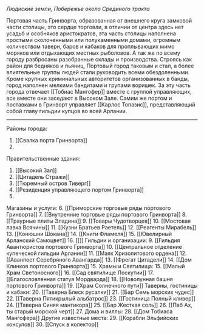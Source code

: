 *Людиские земли, Побережье около Срединого тракта*

Портовая часть Гринворта, образованная от внешнего круга замковой части столицы, это сердце торговли, в отличии от центра здесь нет усадьб и особняков аристократов, эта часть столицы наполнена простыми сколоченными или полукаменными домами, огромным количеством таверн, баров и кабаков для проплывающих мимо моряков или отдыхающих местных рыболовов. А так же по всему городу разбросаны разобранные склады и производства. Строясь как район для бедняков и пьяниц, Портовый город таковым и стал, а более влиятельные группы людей стали руководить всеми обездоленными. Кроме крупных криминальных авторитетов организованных в банды, город наполнен мелкими бандитами и групами воришек. За эту часть города отвечает [[Тобиас Мангофер]] вместе с группой управляющих, все вместе они заседают в Высоком Зале. Самим же портом и поставками в Гринворт управляет [[Карлос Топазис]], представляющий собой главу гильдии купцов во всей Арлании. 
____
Районы города:
1. [[Свалка порта Гринворта]]
2. 
Правительственные здания:
1. [[Высокий Зал]]
2. [[Цитадель Стражи]]
3. [[Тюремный остров Тиверг]]
4. [[Резиденция управляющего портом Гринворта]]
5. 
Магазины и услуги:
6. [[Приморские торговые ряды портового Гринворта]]
7. [[Внутренние торговые ряды портового Гринворта]]
8. [[Траурные плиты Эладина]]
9. [[Товары Чудотворцев]]
10. [[Мостовая лавка Всячины]]
11. [[Кузни Братьев Раетель]]
12. [[Реагенты Мирабель]]
13. [[Конюшни Шокана]]
14. [[Книги Фламеля]]
15. [[Ювелирный Арланский Самоцвет]]
16. [[]]
Гильдии и организации:
9. [[Гильдия Авантюристов портового Гринворта]]
10. [[Центральное отделение купеческой гильдии Арлании]]
11. [[Маяк Хризолитового ордена]]
12. [[Аванпост Серебряного Авангарда]]
13. [[Фрегат Цитадели]]
14. [[Дом Клинков портового Гринворта]]
15. 
Храмы и Святилища:
15. [[Малый Храм Светоносного]]
16. [[Сад святилище Лоскутии]]
17. [[Благословленная статуя Мордварда]]
18. [[Новолунная башня портового Гринворта]]
19. [[Храм Солнечного пути]]
Таверны, гостиницы и кабаки:
20. [[Таверна Блеск русалки]]
21. [[Бар Семь морских чудес]]
22. [[Таверна Пятикрылый альбатрос]]
23. [[Гостиница Полный кливер]]
24. [[Таверна Синяя мантикора]]
25. [[Бар Жесткая соль]]
26. [[Паб Ах, ты старый морской черт]]
27. 
Дома и виллы:
28. [[Дом Тобиаса Мангофера]]
Другие известные места:
29. [[Корабли Эльфийских консулов]]
30. [[Спуск в колектор]]